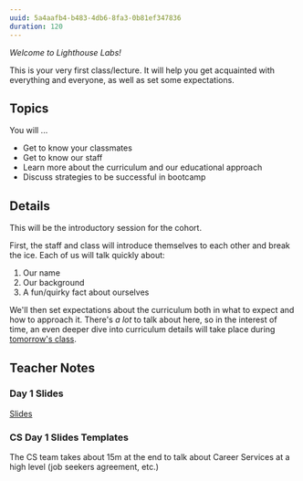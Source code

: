 ```yaml
---
uuid: 5a4aafb4-b483-4db6-8fa3-0b81ef347836
duration: 120
---
```


_Welcome to Lighthouse Labs!_

This is your very first class/lecture. It will help you get acquainted with everything and everyone, as well as set some expectations.

## Topics

You will ...

* Get to know your classmates
* Get to know our staff
* Learn more about the curriculum and our educational approach
* Discuss strategies to be successful in bootcamp

## Details

This will be the introductory session for the cohort. 

First, the staff and class will introduce themselves to each other and break the ice. Each of us will talk quickly about:

1. Our name
2. Our background
3. A fun/quirky fact about ourselves

We'll then set expectations about the curriculum both in what to expect and how to approach it. There's _a lot_ to talk about here, so in the interest of time, an even deeper dive into curriculum details will take place during [tomorrow's class](/15cc1ee2-bac8-4c2f-8aa8-fa534c58f82f).

## Teacher Notes

### Day 1 Slides

[Slides](https://docs.google.com/presentation/d/12C5ryuMAk4sBFNYLWFeByQIeBK3WSJcW5pm7hH6Dgp4/edit#slide=id.g16ac1d1504_6_161)

### CS Day 1 Slides Templates

The CS team takes about 15m at the end to talk about Career Services at a high level (job seekers agreement, etc.)

